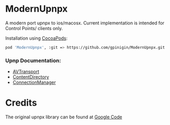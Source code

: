 ModernUpnpx
===========
A modern port upnpx to ios/macosx. Current implementation is intended for Control Points/ clients only.

Installation using [CocoaPods](http://cocoapods.org/):
``` bash
pod 'ModernUpnpx', :git => https://github.com/gpinigin/ModernUpnpx.git
```

### Upnp Documentation:
* [AVTransport](http://www.upnp.org/specs/av/UPnP-av-AVTransport-v1-Service.pdf)
* [ContentDirectory](http://www.upnp.org/specs/av/UPnP-av-ContentDirectory-v1-Service.pdf)
* [ConnectionManager](http://www.upnp.org/specs/av/UPnP-av-ConnectionManager-v1-Service.pdf)


Credits
==========
The original upnpx library can be found at [Google Code](http://code.google.com/p/upnpx/)
